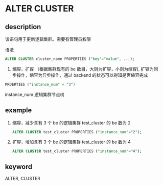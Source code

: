 # ALTER CLUSTER

## description

该语句用于更新逻辑集群。需要有管理员权限

语法

```sql
ALTER CLUSTER cluster_name PROPERTIES ("key"="value", ...);
```

1. 缩容，扩容 （根据集群现有的 be 数目，大则为扩容，小则为缩容), 扩容为同步操作，缩容为异步操作，通过 backend 的状态可以得知是否缩容完成

```sql
PROERTIES ("instance_num" = "3")
```

instance_num 逻辑集群节点树

## example

1. 缩容，减少含有 3 个 be 的逻辑集群 test_cluster 的 be 数为 2

    ```sql
    ALTER CLUSTER test_cluster PROPERTIES ("instance_num"="2");
    ```

2. 扩容，增加含有 3 个 be 的逻辑集群 test_cluster 的 be 数为 4

    ```sql
    ALTER CLUSTER test_cluster PROPERTIES ("instance_num"="4");
    ```

## keyword

ALTER, CLUSTER
